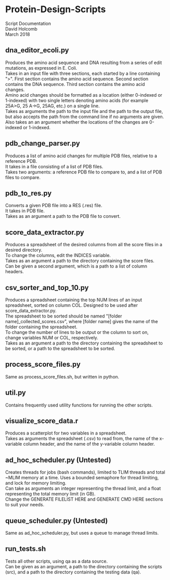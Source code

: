 # Protein-Design-Scripts
Script Documentation  
David Holcomb  
March 2018

## dna_editor_ecoli.py
Produces the amino acid sequence and DNA resulting from a series of edit mutations, as expressed in E. Coli.  
Takes in an input file with three sections, each started by a line containing ">". First section contains the amino acid sequence. Second section contains the DNA sequence. Third section contains the amino acid changes.  
Amino acid changes should be formatted as a location (either 0-indexed or 1-indexed) with two single letters denoting amino acids (for example 25A>G, 25 A->G, 25AG, etc.) on a single line.  
Takes as arguments the path to the input file and the path to the output file, but also accepts the path from the command line if no arguments are given. Also takes an an argument whether the locations of the changes are 0-indexed or 1-indexed.

## pdb_change_parser.py
Produces a list of amino acid changes for multiple PDB files, relative to a reference PDB.  
It takes in a file consisting of a list of PDB files.  
Takes two arguments: a reference PDB file to compare to, and a list of PDB files to compare.

## pdb_to_res.py
Converts a given PDB file into a RES (.res) file.  
It takes in PDB file.  
Takes as an argument a path to the PDB file to convert.

## score_data_extractor.py
Produces a spreadsheet of the desired columns from all the score files in a desired directory.  
To change the columns, edit the INDICES variable.  
Takes as an argument a path to the directory containing the score files.  
Can be given a second argument, which is a path to a list of column headers.

## csv_sorter_and_top_10.py
Produces a spreadsheet containing the top NUM lines of an input spreadsheet, sorted on column COL. Designed to be used after score_data_extractor.py.  
The spreadsheet to be sorted should be named "[folder name]_collected_scores.csv", where [folder name] gives the name of the folder containing the spreadsheet.  
To change the number of lines to be output or the column to sort on, change variables NUM or COL, respectively.  
Takes as an argument a path to the directory containing the spreadsheet to be sorted, or a path to the spreadsheet to be sorted.  

## process_score_files.py
Same as process_score_files.sh, but written in python.

## util.py
Contains frequently used utility functions for running the other scripts.

## visualize_score_data.r
Produces a scatterplot for two variables in a spreadsheet.  
Takes as arguments the spreadsheet (.csv) to read from, the name of the x-variable column header, and the name of the y-variable column header.

## ad_hoc_scheduler.py (Untested)
Creates threads for jobs (bash commands), limited to TLIM threads and total ~MLIM memory at a time. Uses a bounded semaphore for thread limiting, and lock for memory limiting.  
Can take as arguments an integer representing the thread limit, and a float representing the total memory limit (in GB).  
Change the GENERATE FILELIST HERE and GENERATE CMD HERE sections to suit your needs.

## queue_scheduler.py (Untested)
Same as ad_hoc_scheduler.py, but uses a queue to manage thread limits. 

## run_tests.sh
Tests all other scripts, using qa as a data source.  
Can be given as an argument, a path to the directory containing the scripts (src), and a path to the directory containing the testing data (qa).